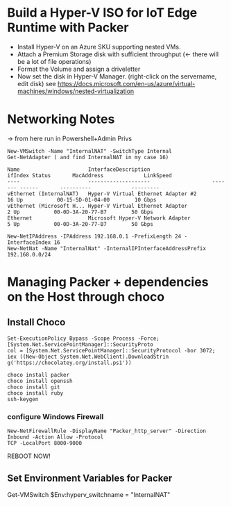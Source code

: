 # Build a Hyper-V ISO for IoT Edge Runtime with Packer

* Install Hyper-V on an Azure SKU supporting nested VMs.
* Attach a Premium Storage disk with sufficient throughput (<- there will be a lot of file operations)
* Format the Volume and assign a driveletter
* Now set the disk in Hyper-V Manager. (right-click on the servername, edit disk)
see https://docs.microsoft.com/en-us/azure/virtual-machines/windows/nested-virtualization

# Networking Notes
-> from here run in Powershell+Admin Privs

````
New-VMSwitch -Name "InternalNAT" -SwitchType Internal
Get-NetAdapter ( and find InternalNAT in my case 16)

Name                      InterfaceDescription                    ifIndex Status       MacAddress             LinkSpeed
----                      --------------------                    ------- ------       ----------             ---------
vEthernet (InternalNAT)   Hyper-V Virtual Ethernet Adapter #2          16 Up           00-15-5D-01-04-00        10 Gbps
vEthernet (Microsoft H... Hyper-V Virtual Ethernet Adapter              2 Up           00-0D-3A-20-77-B7        50 Gbps
Ethernet                  Microsoft Hyper-V Network Adapter             5 Up           00-0D-3A-20-77-B7        50 Gbps
````

````
New-NetIPAddress -IPAddress 192.168.0.1 -PrefixLength 24 -InterfaceIndex 16
New-NetNat -Name "InternalNat" -InternalIPInterfaceAddressPrefix 192.168.0.0/24
````

# Managing Packer + dependencies on the Host through choco

## Install Choco
````
Set-ExecutionPolicy Bypass -Scope Process -Force; [System.Net.ServicePointManager]::SecurityProto
col = [System.Net.ServicePointManager]::SecurityProtocol -bor 3072; iex ((New-Object System.Net.WebClient).DownloadStrin
g('https://chocolatey.org/install.ps1'))
````

````
choco install packer
choco install openssh
choco install git
choco install ruby
ssh-keygen
````
### configure Windows Firewall
````
New-NetFirewallRule -DisplayName "Packer_http_server" -Direction Inbound -Action Allow -Protocol
TCP -LocalPort 8000-9000
````

REBOOT NOW!

## Set Environment Variables for Packer
Get-VMSwitch
$Env:hyperv_switchname = "InternalNAT"


